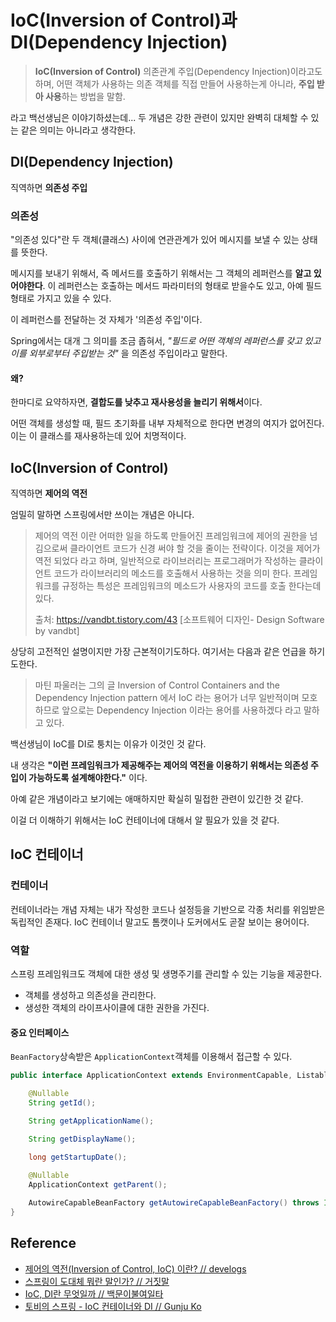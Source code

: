 # IoC(Inversion of Control)과 DI(Dependency Injection)

> **IoC(Inversion of Control)**
> 의존관계 주입(Dependency Injection)이라고도 하며, 어떤 객체가 사용하는 의존 객체를 직접 만들어 사용하는게 아니라, **주입 받아 사용**하는 방법을 말함.

라고 백선생님은 이야기하셨는데... 두 개념은 강한 관련이 있지만 완벽히 대체할 수 있는 같은 의미는 아니라고 생각한다.

## DI(Dependency Injection)
직역하면 **의존성 주입**

### 의존성
"의존성 있다"란 두 객체(클래스) 사이에 연관관계가 있어 메시지를 보낼 수 있는 상태를 뜻한다.

메시지를 보내기 위해서, 즉 메서드를 호출하기 위해서는 그 객체의 레퍼런스를 **알고 있어야한다**. 이 레퍼런스는 호출하는 메서드 파라미터의 형태로 받을수도 있고, 아예 필드 형태로 가지고 있을 수 있다.

이 레퍼런스를 전달하는 것 자체가 '의존성 주입'이다.

Spring에서는 대개 그 의미를 조금 좁혀서, *"필드로 어떤 객체의 레퍼런스를 갖고 있고 이를 외부로부터 주입받는 것"* 을 의존성 주입이라고 말한다.

#### 왜?
한마디로 요약하자면, **결합도를 낮추고 재사용성을 늘리기 위해서**이다.

<!-- 어떤 IT 회사에서 일할 사람이 필요한데, 그게 꼭 특정 사람(예를들어 나)일 필요는 없다. 개발자의 역량을 갖추고 있다면 누구든 들어갈 수 있다. -->

어떤 객체를 생성할 때, 필드 초기화를 내부 자체적으로 한다면 변경의 여지가 없어진다. 이는 이 클래스를 재사용하는데 있어 치명적이다.

## IoC(Inversion of Control)
직역하면 **제어의 역전**

엄밀히 말하면 스프링에서만 쓰이는 개념은 아니다.

> 제어의 역전 이란 어떠한 일을 하도록 만들어진 프레임워크에 제어의 권한을 넘김으로써 클라이언트 코드가 신경 써야 할 것을 줄이는 전략이다.
> 이것을 제어가 역전 되었다 라고 하며, 일반적으로 라이브러리는 프로그래머가 작성하는 클라이언트 코드가 라이브러리의 메소드를 호출해서 사용하는 것을 의미 한다.
>  프레임워크를 규정하는 특성은 프레임워크의 메소드가 사용자의 코드를 호출 한다는데 있다.
> 
> 출처: https://vandbt.tistory.com/43 [소프트웨어 디자인- Design Software by vandbt]

상당히 고전적인 설명이지만 가장 근본적이기도하다. 여기서는 다음과 같은 언급을 하기도한다.

> 마틴 파울러는 그의 글 Inversion of Control Containers and the Dependency Injection pattern 에서 IoC 라는 용어가 너무 일반적이며 모호하므로 앞으로는 Dependency Injection 이라는 용어를 사용하겠다 라고 말하고 있다.

백선생님이 IoC를 DI로 퉁치는 이유가 이것인 것 같다.

내 생각은 **"이런 프레임워크가 제공해주는 제어의 역전을 이용하기 위해서는 의존성 주입이 가능하도록 설계해야한다."** 이다.

아예 같은 개념이라고 보기에는 애매하지만 확실히 밀접한 관련이 있긴한 것 같다.

이걸 더 이해하기 위해서는 IoC 컨테이너에 대해서 알 필요가 있을 것 같다.


## IoC 컨테이너
### 컨테이너
컨테이너라는 개념 자체는 내가 작성한 코드나 설정등을 기반으로 각종 처리를 위임받은 독립적인 존재다. IoC 컨테이너 말고도 톰캣이나 도커에서도 곧잘 보이는 용어이다.

### 역할
스프링 프레임워크도 객체에 대한 생성 및 생명주기를 관리할 수 있는 기능을 제공한다.

- 객체를 생성하고 의존성을 관리한다.
- 생성한 객체의 라이프사이클에 대한 권한을 가진다.

#### 중요 인터페이스
`BeanFactory`상속받은 `ApplicationContext`객체를 이용해서 접근할 수 있다.
``` java
public interface ApplicationContext extends EnvironmentCapable, ListableBeanFactory, HierarchicalBeanFactory, MessageSource, ApplicationEventPublisher, ResourcePatternResolver {

    @Nullable
    String getId();

    String getApplicationName();

    String getDisplayName();

    long getStartupDate();
 
    @Nullable
    ApplicationContext getParent();

    AutowireCapableBeanFactory getAutowireCapableBeanFactory() throws IllegalStateException;
}
```

## Reference
- [제어의 역전(Inversion of Control, IoC) 이란? // develogs](https://develogs.tistory.com/19)
- [스프링이 도대체 뭐란 말인가? // 거짓말](http://springmvc.egloos.com/487497)
- [IoC, DI란 무엇일까 // 백문이불여일타](https://biggwang.github.io/2019/08/31/Spring/IoC,%20DI%EB%9E%80%20%EB%AC%B4%EC%97%87%EC%9D%BC%EA%B9%8C/)
- [토비의 스프링 - IoC 컨테이너와 DI // Gunju Ko](https://gunju-ko.github.io/toby-spring/2019/03/25/IoC-%EC%BB%A8%ED%85%8C%EC%9D%B4%EB%84%88%EC%99%80-DI.html)